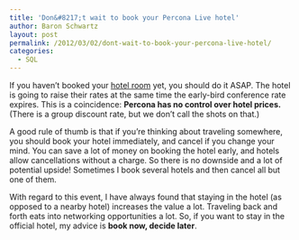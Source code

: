 ```yaml
---
title: 'Don&#8217;t wait to book your Percona Live hotel'
author: Baron Schwartz
layout: post
permalink: /2012/03/02/dont-wait-to-book-your-percona-live-hotel/
categories:
  - SQL
---
```

If you haven&#8217;t booked your [hotel room][1] yet, you should do it ASAP. The hotel is going to raise their rates at the same time the early-bird conference rate expires. This is a coincidence: **Percona has no control over hotel prices.** (There is a group discount rate, but we don&#8217;t call the shots on that.)

A good rule of thumb is that if you&#8217;re thinking about traveling somewhere, you should book your hotel immediately, and cancel if you change your mind. You can save a lot of money on booking the hotel early, and hotels allow cancellations without a charge. So there is no downside and a lot of potential upside! Sometimes I book several hotels and then cancel all but one of them.

With regard to this event, I have always found that staying in the hotel (as opposed to a nearby hotel) increases the value a lot. Traveling back and forth eats into networking opportunities a lot. So, if you want to stay in the official hotel, my advice is **book now, decide later**.

 [1]: http://www.percona.com/live/mysql-conference-2012/content/hotel-travel
